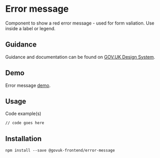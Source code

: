 # Error message

Component to show a red error message - used for form valiation.
Use inside a label or legend.

## Guidance

Guidance and documentation can be found on [GOV.UK Design System](linkgoeshere).

## Demo

Error message [demo](linkgoeshere).

## Usage

Code example(s)

```
// code goes here
```


## Installation

```
npm install --save @govuk-frontend/error-message
```

